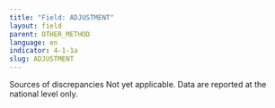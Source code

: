 ```yaml
---
title: "Field: ADJUSTMENT"
layout: field
parent: OTHER_METHOD
language: en
indicator: 4-1-1a
slug: ADJUSTMENT
---
```

Sources of discrepancies
Not yet applicable. Data are reported at the national level only.